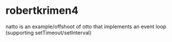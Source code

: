# robertkrimen4
natto is an example/offshoot of otto that implements an event loop (supporting setTimeout/setInterval)
